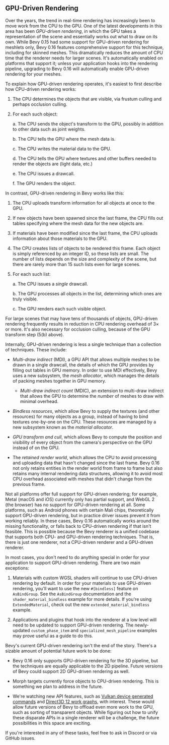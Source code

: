 ## GPU-Driven Rendering

Over the years, the trend in real-time rendering has increasingly been to move work from the CPU to the GPU. One of the latest developments in this area has been *GPU-driven rendering*, in which the GPU takes a representation of the scene and essentially works out what to draw on its own. While Bevy 0.15 had some support for GPU-driven rendering for meshlets only, Bevy 0.16 features comprehensive support for this technique, including for skinned meshes. This dramatically reduces the amount of CPU time that the renderer needs for larger scenes. It's automatically enabled on platforms that support it; unless your application hooks into the rendering pipeline, upgrading to Bevy 0.16 will automatically enable GPU-driven rendering for your meshes.

To explain how GPU-driven rendering operates, it's easiest to first describe how CPU-driven rendering works:

1. The CPU determines the objects that are visible, via frustum culling and perhaps occlusion culling.

2. For each such object:

   a. The CPU sends the object's transform to the GPU, possibly in addition to other data such as joint weights.

   b. The CPU tells the GPU where the mesh data is.

   c. The CPU writes the material data to the GPU.

   d. The CPU tells the GPU where textures and other buffers needed to render the objects are (light data, etc.)

   e. The CPU issues a drawcall.

   f. The GPU renders the object.

In contrast, GPU-driven rendering in Bevy works like this:

1. The CPU uploads transform information for all objects at once to the GPU.

2. If new objects have been spawned since the last frame, the CPU fills out tables specifying where the mesh data for the new objects are.

3. If materials have been modified since the last frame, the CPU uploads information about those materials to the GPU.

4. The CPU creates lists of objects to be rendered this frame. Each object is simply referenced by an integer ID, so these lists are small. The number of lists depends on the size and complexity of the scene, but there are rarely more than 15 such lists even for large scenes.

5. For each such list:

    a. The CPU issues a *single* drawcall.

    b. The GPU processes all objects in the list, determining which ones are truly visible.

    c. The GPU renders each such visible object.

For large scenes that may have tens of thousands of objects, GPU-driven rendering frequently results in reduction in CPU rendering overhead of 3× or more. It's also necessary for occlusion culling, because of the GPU transform step (5(b) above).

Internally, GPU-driven rendering is less a single technique than a collection of techniques. These include:

* *Multi-draw indirect* (MDI), a GPU API that allows multiple meshes to be drawn in a single drawcall, the details of which the GPU provides by filling out tables in GPU memory. In order to use MDI effectively, Bevy uses a new subsystem, the *mesh allocator*, which manages the details of packing meshes together in GPU memory.

  - *Multi-draw indirect count* (MDIC), an extension to multi-draw indirect that allows the GPU to determine the *number* of meshes to draw with minimal overhead.

* *Bindless resources*, which allow Bevy to supply the textures (and other resources) for many objects as a group, instead of having to bind textures one-by-one on the CPU. These resources are managed by a new subsystem known as the *material allocator*.

* *GPU transform and cull*, which allows Bevy to compute the position and visibility of every object from the camera's perspective on the GPU instead of on the GPU.

* The *retained render world*, which allows the CPU to avoid processing and uploading data that hasn't changed since the last frame. Bevy 0.16 not only retains entities in the render world from frame to frame but also retains many internal rendering data structures, allowing it to avoid most CPU overhead associated with meshes that didn't change from the previous frame.

Not all platforms offer full support for GPU-driven rendering; for example, Metal (macOS and iOS) currently only has partial support, and WebGL 2 (the browser) has no support for GPU-driven rendering at all. Some platforms, such as Android phones with certain Mali chips, theoretically support GPU-driven rendering, but in practice driver issues prevent it from working reliably. In these cases, Bevy 0.16 automatically works around the missing functionality, or falls back to CPU-driven rendering if that isn't feasible. This is possible because the Bevy renderer is a unified codebase that supports both CPU- and GPU-driven rendering techniques. That is, there is just one renderer, not a CPU-driven renderer and a GPU-driven renderer.

In most cases, you don't need to do anything special in order for your application to support GPU-driven rendering. There are two main exceptions:

1. Materials with custom WGSL shaders will continue to use CPU-driven rendering by default. In order for your materials to use GPU-driven rendering, you'll want to use the new `#[bindless]` feature on `AsBindGroup`. See the `AsBindGroup` documentation and the `shader_material_bindless` example for more details. If you're using `ExtendedMaterial`, check out the new `extended_material_bindless` example.

2. Applications and plugins that hook into the renderer at a low level will need to be updated to support GPU-driven rendering. The newly-updated `custom_phase_item` and `specialized_mesh_pipeline` examples may prove useful as a guide to do this.

Bevy's current GPU-driven rendering isn't the end of the story. There's a sizable amount of potential future work to be done:

* Bevy 0.16 only supports GPU-driven rendering for the 3D pipeline, but the techniques are equally applicable to the 2D pipeline. Future versions of Bevy could support 2D GPU-driven rendering as well.

* Morph targets currently force objects to CPU-driven rendering. This is something we plan to address in the future.

* We're watching new API features, such as [Vulkan device generated commands] and [Direct3D 12 work graphs], with interest. These would allow future versions of Bevy to offload even more work to the GPU, such as sorting of transparent objects. While figuring out how to unify these disparate APIs in a single renderer will be a challenge, the future possibilities in this space are exciting.

If you're interested in any of these tasks, feel free to ask in Discord or via GitHub issues.

[Vulkan device generated commands]: https://www.supergoodcode.com/device-generated-commands/

[Direct3D 12 work graphs]: https://devblogs.microsoft.com/directx/d3d12-work-graphs/